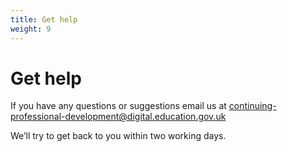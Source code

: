 ```yaml
---
title: Get help
weight: 9
---
```


# Get help

If you have any questions or suggestions email us at [continuing-professional-development@digital.education.gov.uk](mailto:continuing-professional-development@digital.education.gov.uk)

We’ll try to get back to you within two working days.